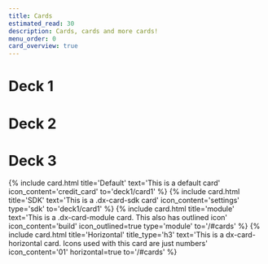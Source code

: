 ```yaml
---
title: Cards
estimated_read: 30
description: Cards, cards and more cards!
menu_order: 0
card_overview: true
---
```


# Deck 1

# Deck 2

# Deck 3

{% include card.html title='Default'
    text='This is a default card'
    icon_content='credit_card'
    to='deck1/card1'
%}
{% include card.html title='SDK'
    text='This is a .dx-card-sdk card'
    icon_content='settings'
    type='sdk'
    to='deck1/card1'
%}
{% include card.html title='module'
    text='This is a .dx-card-module card. This also has outlined icon'
    icon_content='build'
    icon_outlined=true
    type='module'
    to='/#cards'
%}
{% include card.html title='Horizontal'
    title_type='h3'
    text='This is a dx-card-horizontal card. Icons used with this card are just numbers'
    icon_content='01'
    horizontal=true
    to='/#cards'
%}

